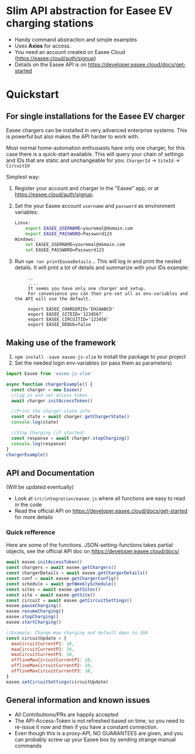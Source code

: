 # Slim API abstraction for Easee EV charging stations

- Handy command abstraction and simple examples
- Uses **Axios** for access.
- You need an account created on Easee Cloud (https://easee.cloud/auth/signup)
- Details on the Easee API is on https://developer.easee.cloud/docs/get-started

# Quickstart

## For single installations for the Easee EV charger

Easee chargers can be installed in very advanced enterprise systems. This is powerful but also makes the API harder to work with.

Most normal home-automation enthusiasts have only one charger, for this case there is a quick-start available. This will query your chain of settings and IDs that are static and unchangeable for you:
`ChargerId` -> `SiteId` -> `CircuitId`

Simplest way:

1. Register your account and charger in the "Easee" app, or at https://easee.cloud/auth/signup.
1. Set the your Easee account `username` and `password` as environment variables:
   ```bash
   Linux:
       export EASEE_USERNAME=youremal@domain.com
       export EASEE_PASSWORD=Password123
   Windows:
       set EASEE_USERNAME=youremal@domain.com
       set EASEE_PASSWORD=Password123
   ```
1. Run `npm run printEaseeDetails`... This will log in and print the nested details. It will print a lot of details and summarize with your IDs example:

   ```
        ..
        ....
        It seems you have only one charger and setup.
        For convenience you can then pre-set all as env-variables and the API will use the default.

        export EASEE_CHARGERID='EH2AABCD'
        export EASEE_SITEID='1234567'
        export EASEE_CIRCUITID='123456'
        export EASEE_DEBUG=false
   ```

## Making use of the framework

1. `npm install -save easee-js-slim` to install the package to your project
2. Set the needed login env-variables (or pass them as parameters)

```javascript
import Easee from 'easee-js-slim'

async function chargerExample() {
  const charger = new Easee()
  //Log in and set access token
  await charger.initAccessToken()

  //Print the charger-state info
  const state = await charger.getChargerState()
  console.log(state)

  //Stop Charging (if started)
  const response = await charger.stopCharging()
  console.log(response)
}
chargerExample()
```

## API and Documentation

(Will be updated eventually)

- Look at `src/integration/easee.js` where all functions are easy to read in the code
- Read the official API on https://developer.easee.cloud/docs/get-started for more details

### Quick refference

Here are some of the functions. JSON-setting-functions takes partial objects, see the official API doc on https://developer.easee.cloud/docs/

```javascript
await easee.initAccessToken()
const chargers = await easee.getChargers()
const chargerDetails = await easee.getChargerDetails()
const conf = await easee.getChargerConfig()
const schedule = await getWeeklySchedule()
const sites = await easee.getSites()
const site = await easee.getSite()
const circuit = await easee.getCircuitSettings()
easee.pauseCharging()
easee.resumeCharging()
easee.stopCharging()
easee.startCharging()

//Example: Change max charging and default Amps to 10A
const circuitUpdate = {
  maxCircuitCurrentP1: 10,
  maxCircuitCurrentP2: 10,
  maxCircuitCurrentP3: 10,
  offlineMaxCircuitCurrentP1: 10,
  offlineMaxCircuitCurrentP2: 10,
  offlineMaxCircuitCurrentP3: 10,
}
easee.setCircuitSettings(circuitUpdate)
```

## General information and known issues

- All Contributions/PRs are happily accepted
- The API-Access-Token is not refreshed based on time, so you need to re-issue it now and then if you have a constant connection.
- Even though this is a proxy-API, NO GUARANTEES are given, and you can probably screw up your Easee box by sending strange manual commands
